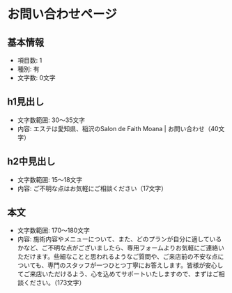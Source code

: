 # お問い合わせページ

## 基本情報
- 項目数: 1
- 種別: 有
- 文字数: 0文字

## h1見出し
- 文字数範囲: 30～35文字
- 内容: エステは愛知県、稲沢のSalon de Faith Moana | お問い合わせ（40文字）

## h2中見出し
- 文字数範囲: 15～18文字
- 内容: ご不明な点はお気軽にご相談ください（17文字）

## 本文
- 文字数範囲: 170～180文字
- 内容: 施術内容やメニューについて、また、どのプランが自分に適しているかなど、ご不明な点がございましたら、専用フォームよりお気軽にご連絡いただけます。些細なことと思われるようなご質問や、ご来店前の不安な点についても、専門のスタッフが一つひとつ丁寧にお答えします。皆様が安心してご来店いただけるよう、心を込めてサポートいたしますので、まずはご相談ください。（173文字）

